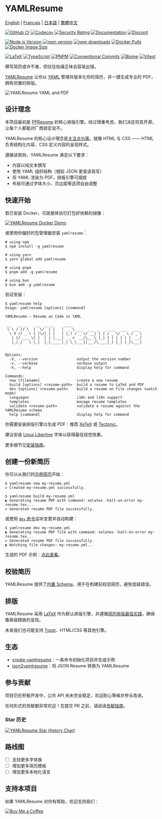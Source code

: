 # YAMLResume

[English](./README.md) | [Français](./README-fr.md) | [日本語](./README-ja.md) | [繁體中文](./README-zh-tw.md)

[![GitHub CI](https://github.com/yamlresume/yamlresume/workflows/test/badge.svg)](https://github.com/yamlresume/yamlresume/actions/workflows/test.yml)
[![Codecov](https://img.shields.io/codecov/c/github/yamlresume/yamlresume?style=flat-square&logo=codecov)](https://codecov.io/gh/yamlresume/yamlresume)
[![Security Rating](https://img.shields.io/badge/Security-A+-brightgreen?style=flat-square&logo=shield)](https://github.com/yamlresume/yamlresume/security)
[![Documentation](https://img.shields.io/badge/docs-yamlresume.dev-blue?style=flat-square&logo=gitbook)](https://yamlresume.dev/zh-cn)
[![Discord](https://img.shields.io/discord/1371488902023479336?style=flat-square&logo=discord&color=5865F2)](https://discord.gg/9SyT7mVV4K)

[![Node.js Version](https://img.shields.io/node/v/yamlresume.svg?style=flat-square&logo=node.js&color=339933)](https://nodejs.org/)
[![npm version](https://img.shields.io/npm/v/yamlresume.svg?style=flat-square&logo=npm)](https://www.npmjs.com/package/yamlresume)
[![npm downloads](https://img.shields.io/npm/dm/yamlresume.svg?style=flat-square&logo=npm&color=CB3837)](https://www.npmjs.com/package/yamlresume)
[![Docker Pulls](https://img.shields.io/docker/pulls/yamlresume/yamlresume.svg?style=flat-square&logo=docker)](https://hub.docker.com/r/yamlresume/yamlresume)
[![Docker Image Size](https://img.shields.io/docker/image-size/yamlresume/yamlresume/latest.svg?style=flat-square&logo=docker&color=2496ED)](https://hub.docker.com/r/yamlresume/yamlresume)

[![LaTeX](https://img.shields.io/badge/LaTeX-Typesetting-008080?style=flat-square&logo=latex)](https://www.latex-project.org/)
[![TypeScript](https://img.shields.io/badge/TypeScript-5.0+-blue?style=flat-square&logo=typescript)](https://www.typescriptlang.org/)
[![PNPM](https://img.shields.io/badge/PNPM-Workspace-orange?style=flat-square&logo=pnpm)](https://pnpm.io/)
[![Conventional Commits](https://img.shields.io/badge/Conventional%20Commits-1.0.0-FE5196?style=flat-square&logo=conventionalcommits)](https://conventionalcommits.org)
[![Biome](https://img.shields.io/badge/Biome-Linted-60a5fa?style=flat-square&logo=biome)](https://biomejs.dev/)
[![Vitest](https://img.shields.io/badge/Vitest-Tested-6E9F18?style=flat-square&logo=vitest)](https://vitest.dev/)

撰写简历或许不难，但往往枯燥乏味且容易出错。

[YAMLResume](https://yamlresume.dev/zh-cn) 让你以 [YAML](https://yaml.org/) 管理并版本化你的简历，并一键生成专业的 PDF，拥有优雅的排版。

![YAMLResume YAML and PDF](./docs/static/images/yamlresume-yaml-and-pdf.webp)

## 设计理念

本项目最初是 [PPResume](https://ppresume.com/?ref=yamlresume) 的核心排版引擎。经过慎重考虑，我们决定将其开源，让每个人都能对厂商锁定说不。

YAMLResume 的核心设计理念是[关注点分离](https://zh.wikipedia.org/wiki/%E5%85%B3%E6%B3%A8%E7%82%B9%E5%88%86%E7%A6%BB)。就像 HTML 与 CSS —— HTML 负责结构化内容，CSS 定义内容的呈现样式。

遵循该原则，YAMLResume 满足以下要求：

- 内容以纯文本撰写
- 使用 YAML 组织结构（相较 JSON 更易读易写）
- 将 YAML 渲染为 PDF，排版引擎可插拔
- 布局可通过字体大小、页边距等选项自由调整

## 快速开始

若已安装 Docker，可直接体验已打包好依赖的镜像：

[![YAMLResume Docker Demo](https://asciinema.org/a/722057.svg)](https://asciinema.org/a/722057)

或使用你偏好的包管理器安装 `yamlresume`：

```
# using npm
$ npm install -g yamlresume

# using yarn
$ yarn global add yamlresume

# using pnpm
$ pnpm add -g yamlresume

# using bun
$ bun add -g yamlresume
```

验证安装：

```
$ yamlresume help
Usage: yamlresume [options] [command]

YAMLResume — Resume as Code in YAML

 __   __ _    __  __ _     ____
 \ \ / // \  |  \/  | |   |  _ \ ___  ___ _   _ ___  ___   ___
  \ V // _ \ | |\/| | |   | |_) / _ \/ __| | | / _ \/ _ \ / _ \
   | |/ ___ \| |  | | |___|  _ <  __/\__ \ |_| | | | | | |  __/
   |_/_/   \_\_|  |_|_____|_| \_\___||___/\____|_| |_| |_|\___|


Options:
  -V, --version                  output the version number
  -v, --verbose                  verbose output
  -h, --help                     display help for command

Commands:
  new [filename]                 create a new resume
  build [options] <resume-path>  build a resume to LaTeX and PDF
  dev [options] <resume-path>    build a resume on file changes (watch mode)
  languages                      i18n and l10n support
  templates                      manage resume templates
  validate <resume-path>         validate a resume against the YAMLResume schema
  help [command]                 display help for command
```

你需要安装排版引擎以生成 PDF：推荐 [XeTeX](https://yamlresume.dev/zh-cn/docs#install-typesetting-engine) 或 [Tectonic](https://yamlresume.dev/zh-cn/docs#install-typesetting-engine)。

建议安装 [Linux Libertine](https://yamlresume.dev/zh-cn/docs#linux-libertine-font) 字体以获得最佳视觉效果。

更多细节见[安装指南](https://yamlresume.dev/zh-cn/docs/installation)。

## 创建一份新简历

你可以从我们的[示例简历](./packages/cli/src/commands/fixtures/software-engineer.yml)开始：

```
$ yamlresume new my-resume.yml
✔ Created my-resume.yml successfully.

$ yamlresume build my-resume.yml
◐ Generating resume PDF with command: xelatex -halt-on-error my-resume.tex...
✔ Generated resume PDF file successfully.
```

或使用 [`dev` 命令](https://yamlresume.dev/zh-cn/docs/cli#dev)监听变更并自动构建：

```
$ yamlresume dev my-resume.yml
◐ Generating resume PDF file with command: xelatex -halt-on-error my-resume.tex...
✔ Generated resume PDF file successfully.
◐ Watching file changes: my-resume.yml...
```

生成的 PDF 示例：[点此查看](./docs/static/images/resume.pdf)。

## 校验简历

YAMLResume 提供了[内置 Schema](https://yamlresume.dev/zh-cn/docs/compiler/schema)，用于在构建前校验简历，避免低级错误。

## 排版

YAMLResume 采用 [LaTeX](https://www.latex-project.org/) 作为默认排版引擎，并遵循[简历排版最佳实践](https://docs.ppresume.com/guide?ref=yamlresume)，确保像素级精致的呈现。

未来我们也可能支持 [Typst](https://github.com/typst/typst)、HTML/CSS 等其他引擎。

## 生态

- [create-yamlresume](https://yamlresume.dev/zh-cn/docs/ecosystem/create-yamlresume)：一条命令初始化项目并生成示例
- [json2yamlresume](https://yamlresume.dev/zh-cn/docs/ecosystem/json2yamlresume)：将 JSON Resume 转换为 YAMLResume

## 参与贡献

项目仍在积极开发中，公共 API 尚未完全稳定，欢迎耐心等候并参与改进。

任何形式的贡献都非常欢迎！在提交 PR 之前，请阅读[贡献指南](./CONTRIBUTING.md)。

### Star 历史

[![YAMLResume Star History Chart](https://api.star-history.com/svg?repos=yamlresume/yamlresume&type=Date)](https://www.star-history.com/#yamlresume/yamlresume&Date)

## 路线图

- [ ] 支持更多字体族
- [ ] 增加更多简历模板
- [ ] 增加更多本地化语言

## 支持本项目

如果 YAMLResume 对你有帮助，欢迎支持我们：

[![Buy Me a Coffee](https://img.shields.io/badge/Buy%20Me%20a%20Coffee-FFDD00?style=for-the-badge&logo=buy-me-a-coffee&logoColor=black)](https://buymeacoffee.com/xiaohanyu)

